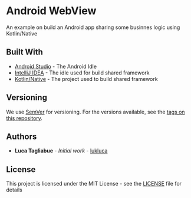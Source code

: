 # Android WebView

An example on build an Android app sharing some businnes logic using Kotlin/Native

## Built With

* [Android Studio](https://developer.android.com/studio) - The Android Idle
* [IntelliJ IDEA](https://www.jetbrains.com/idea/) - The idle used for build shared framework  
* [Kotlin/Native](https://kotlinlang.org/docs/reference/native-overview.html) - The project used to build shared framework  

## Versioning

We use [SemVer](http://semver.org/) for versioning. For the versions available, see the [tags on this repository](https://github.com/lukluca/webview-android/tags). 

## Authors

* **Luca Tagliabue** - *Initial work* - [lukluca](https://github.com/lukluca)


## License

This project is licensed under the MIT License - see the [LICENSE](https://github.com/lukluca/webview-android/blob/master/LICENSE) file for details
